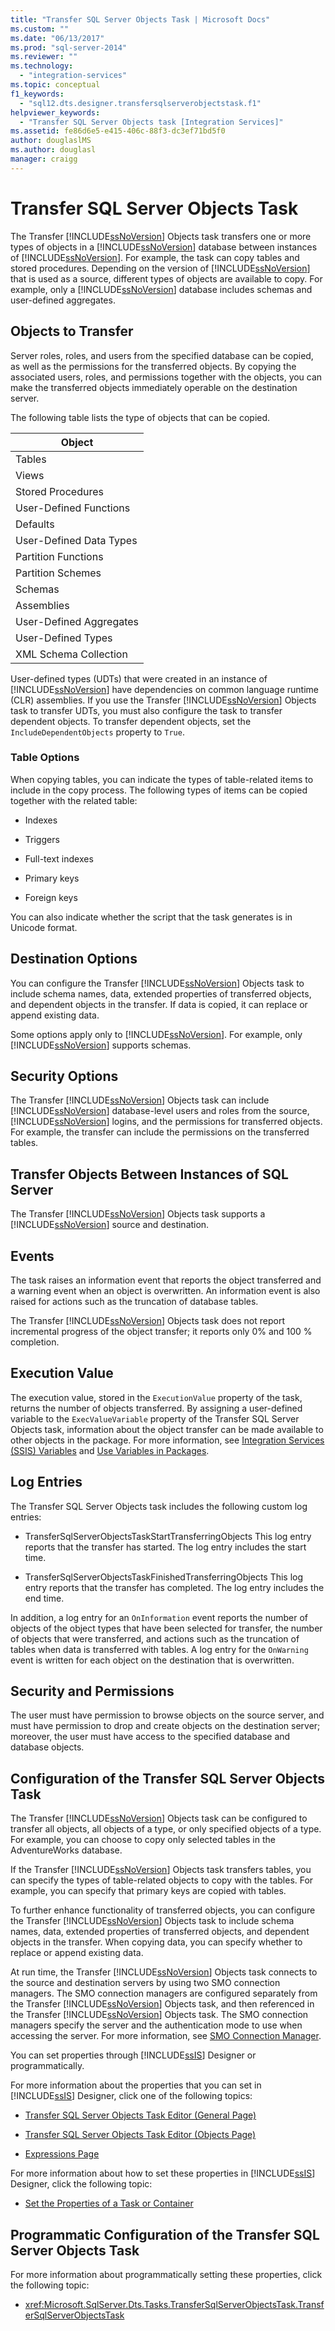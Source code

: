 ```yaml
---
title: "Transfer SQL Server Objects Task | Microsoft Docs"
ms.custom: ""
ms.date: "06/13/2017"
ms.prod: "sql-server-2014"
ms.reviewer: ""
ms.technology: 
  - "integration-services"
ms.topic: conceptual
f1_keywords: 
  - "sql12.dts.designer.transfersqlserverobjectstask.f1"
helpviewer_keywords: 
  - "Transfer SQL Server Objects task [Integration Services]"
ms.assetid: fe86d6e5-e415-406c-88f3-dc3ef71bd5f0
author: douglaslMS
ms.author: douglasl
manager: craigg
---
```

# Transfer SQL Server Objects Task
  The Transfer [!INCLUDE[ssNoVersion](../../includes/ssnoversion-md.md)] Objects task transfers one or more types of objects in a [!INCLUDE[ssNoVersion](../../includes/ssnoversion-md.md)] database between instances of [!INCLUDE[ssNoVersion](../../includes/ssnoversion-md.md)]. For example, the task can copy tables and stored procedures. Depending on the version of [!INCLUDE[ssNoVersion](../../includes/ssnoversion-md.md)] that is used as a source, different types of objects are available to copy. For example, only a [!INCLUDE[ssNoVersion](../../includes/ssnoversion-md.md)] database includes schemas and user-defined aggregates.  
  
## Objects to Transfer  
 Server roles, roles, and users from the specified database can be copied, as well as the permissions for the transferred objects. By copying the associated users, roles, and permissions together with the objects, you can make the transferred objects immediately operable on the destination server.  
  
 The following table lists the type of objects that can be copied.  
  
|Object|  
|------------|  
|Tables|  
|Views|  
|Stored Procedures|  
|User-Defined Functions|  
|Defaults|  
|User-Defined Data Types|  
|Partition Functions|  
|Partition Schemes|  
|Schemas|  
|Assemblies|  
|User-Defined Aggregates|  
|User-Defined Types|  
|XML Schema Collection|  
  
 User-defined types (UDTs) that were created in an instance of [!INCLUDE[ssNoVersion](../../includes/ssnoversion-md.md)] have dependencies on common language runtime (CLR) assemblies. If you use the Transfer [!INCLUDE[ssNoVersion](../../includes/ssnoversion-md.md)] Objects task to transfer UDTs, you must also configure the task to transfer dependent objects. To transfer dependent objects, set the `IncludeDependentObjects` property to `True`.  
  
### Table Options  
 When copying tables, you can indicate the types of table-related items to include in the copy process. The following types of items can be copied together with the related table:  
  
-   Indexes  
  
-   Triggers  
  
-   Full-text indexes  
  
-   Primary keys  
  
-   Foreign keys  
  
 You can also indicate whether the script that the task generates is in Unicode format.  
  
## Destination Options  
 You can configure the Transfer [!INCLUDE[ssNoVersion](../../includes/ssnoversion-md.md)] Objects task to include schema names, data, extended properties of transferred objects, and dependent objects in the transfer. If data is copied, it can replace or append existing data.  
  
 Some options apply only to [!INCLUDE[ssNoVersion](../../includes/ssnoversion-md.md)]. For example, only [!INCLUDE[ssNoVersion](../../includes/ssnoversion-md.md)] supports schemas.  
  
## Security Options  
 The Transfer [!INCLUDE[ssNoVersion](../../includes/ssnoversion-md.md)] Objects task can include [!INCLUDE[ssNoVersion](../../includes/ssnoversion-md.md)] database-level users and roles from the source, [!INCLUDE[ssNoVersion](../../includes/ssnoversion-md.md)] logins, and the permissions for transferred objects. For example, the transfer can include the permissions on the transferred tables.  
  
## Transfer Objects Between Instances of SQL Server  
 The Transfer [!INCLUDE[ssNoVersion](../../includes/ssnoversion-md.md)] Objects task supports a [!INCLUDE[ssNoVersion](../../includes/ssnoversion-md.md)] source and destination.  
  
## Events  
 The task raises an information event that reports the object transferred and a warning event when an object is overwritten. An information event is also raised for actions such as the truncation of database tables.  
  
 The Transfer [!INCLUDE[ssNoVersion](../../includes/ssnoversion-md.md)] Objects task does not report incremental progress of the object transfer; it reports only 0% and 100 % completion.  
  
## Execution Value  
 The execution value, stored in the `ExecutionValue` property of the task, returns the number of objects transferred. By assigning a user-defined variable to the `ExecValueVariable` property of the Transfer SQL Server Objects task, information about the object transfer can be made available to other objects in the package. For more information, see [Integration Services &#40;SSIS&#41; Variables](../integration-services-ssis-variables.md) and [Use Variables in Packages](../use-variables-in-packages.md).  
  
## Log Entries  
 The Transfer SQL Server Objects task includes the following custom log entries:  
  
-   TransferSqlServerObjectsTaskStartTransferringObjects   This log entry reports that the transfer has started. The log entry includes the start time.  
  
-   TransferSqlServerObjectsTaskFinishedTransferringObjects    This log entry reports that the transfer has completed. The log entry includes the end time.  
  
 In addition, a log entry for an `OnInformation` event reports the number of objects of the object types that have been selected for transfer, the number of objects that were transferred, and actions such as the truncation of tables when data is transferred with tables. A log entry for the `OnWarning` event is written for each object on the destination that is overwritten.  
  
## Security and Permissions  
 The user must have permission to browse objects on the source server, and must have permission to drop and create objects on the destination server; moreover, the user must have access to the specified database and database objects.  
  
## Configuration of the Transfer SQL Server Objects Task  
 The Transfer [!INCLUDE[ssNoVersion](../../includes/ssnoversion-md.md)] Objects task can be configured to transfer all objects, all objects of a type, or only specified objects of a type. For example, you can choose to copy only selected tables in the AdventureWorks database.  
  
 If the Transfer [!INCLUDE[ssNoVersion](../../includes/ssnoversion-md.md)] Objects task transfers tables, you can specify the types of table-related objects to copy with the tables. For example, you can specify that primary keys are copied with tables.  
  
 To further enhance functionality of transferred objects, you can configure the Transfer [!INCLUDE[ssNoVersion](../../includes/ssnoversion-md.md)] Objects task to include schema names, data, extended properties of transferred objects, and dependent objects in the transfer. When copying data, you can specify whether to replace or append existing data.  
  
 At run time, the Transfer [!INCLUDE[ssNoVersion](../../includes/ssnoversion-md.md)] Objects task connects to the source and destination servers by using two SMO connection managers. The SMO connection managers are configured separately from the Transfer [!INCLUDE[ssNoVersion](../../includes/ssnoversion-md.md)] Objects task, and then referenced in the Transfer [!INCLUDE[ssNoVersion](../../includes/ssnoversion-md.md)] Objects task. The SMO connection managers specify the server and the authentication mode to use when accessing the server. For more information, see [SMO Connection Manager](../connection-manager/smo-connection-manager.md).  
  
 You can set properties through [!INCLUDE[ssIS](../../includes/ssis-md.md)] Designer or programmatically.  
  
 For more information about the properties that you can set in [!INCLUDE[ssIS](../../includes/ssis-md.md)] Designer, click one of the following topics:  
  
-   [Transfer SQL Server Objects Task Editor &#40;General Page&#41;](../general-page-of-integration-services-designers-options.md)  
  
-   [Transfer SQL Server Objects Task Editor &#40;Objects Page&#41;](../transfer-sql-server-objects-task-editor-objects-page.md)  
  
-   [Expressions Page](../expressions/expressions-page.md)  
  
 For more information about how to set these properties in [!INCLUDE[ssIS](../../includes/ssis-md.md)] Designer, click the following topic:  
  
-   [Set the Properties of a Task or Container](../set-the-properties-of-a-task-or-container.md)  
  
## Programmatic Configuration of the Transfer SQL Server Objects Task  
 For more information about programmatically setting these properties, click the following topic:  
  
-   <xref:Microsoft.SqlServer.Dts.Tasks.TransferSqlServerObjectsTask.TransferSqlServerObjectsTask>  
  
  
